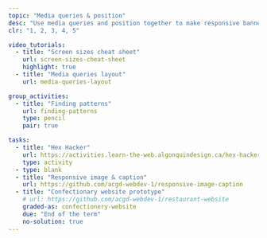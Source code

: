 ```yaml
---
topic: "Media queries & position"
desc: "Use media queries and position together to make responsive banners & layouts."
clr: "1, 2, 3, 4, 5"

video_tutorials:
  - title: "Screen sizes cheat sheet"
    url: screen-sizes-cheat-sheet
    highlight: true
  - title: "Media queries layout"
    url: media-queries-layout

group_activities:
  - title: "Finding patterns"
    url: finding-patterns
    type: pencil
    pair: true

tasks:
  - title: "Hex Hacker"
    url: https://activities.learn-the-web.algonquindesign.ca/hex-hacker/
    type: activity
  - type: blank
  - title: "Responsive image & caption"
    url: https://github.com/acgd-webdev-1/responsive-image-caption
  - title: "Confectionary website prototype"
    # url: https://github.com/acgd-webdev-1/restaurant-website
    graded-as: confectionery-website
    due: "End of the term"
    no-solution: true
---
```

